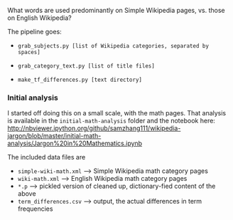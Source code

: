 What words are used predominantly on Simple Wikipedia pages, vs. those on English Wikipedia?

The pipeline goes:

- `grab_subjects.py [list of Wikipedia categories, separated by spaces]`

- `grab_category_text.py [list of title files]`

- `make_tf_differences.py [text directory]`

### Initial analysis
I started off doing this on a small scale, with the math pages. That analysis
is available in the `initial-math-analysis` folder and the notebook here:
http://nbviewer.ipython.org/github/samzhang111/wikipedia-jargon/blob/master/initial-math-analysis/Jargon%20in%20Mathematics.ipynb

The included data files are
- `simple-wiki-math.xml` --> Simple Wikipedia math category pages
- `wiki-math.xml` --> English Wikipedia math category pages
- `*.p` --> pickled version of cleaned up, dictionary-fied content of the above
- `term_differences.csv` --> output, the actual differences in term frequencies
